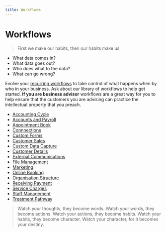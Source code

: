 ```yaml
---
title: Workflows
---
```


# Workflows

> First we make our habits, then our habits make us

- What data comes in?
- What data goes out?
- Who does what to the data?
- What can go wrong?

Evolve your [recurring workflows](./staff-management/how-to-create-recurring-workflows/) to take control of what happens when by who in your business. Ask about our library of workflows to help get started. **If you are business advisor** workflows are a great way for you to help ensure that the customers you are advising can practice the intellectual property that you preach.

- [Accounting Cycle](./accounting/)
- [Accounts and Payroll](./accounts-and-payroll/)
- [Appointment Book](./appointment-book/)
- [Connnections](./connections/)
- [Custom Forms](./custom-forms/)
- [Customer Sales](./customer-sales/)
- [Custom Data Capture](./custom-forms/)
- [Customer Details](./customer-details/)
- [External Communications](./external-communications/)
- [File Management](./file-management/)
- [Marketing](./marketing/)
- [Online Booking](./online-booking/)
- [Organisation Structure](./organisation-structure/)
- [Receiving Payment](./recieving-payment/)
- [Service Charges](./service-charges/)
- [Staff Management](./staff-management/)
- [Treatment Pathway](./treatment-pathway/)

> Watch your thoughts, they become words. Watch your words, they become actions. Watch your actions, they become habits. Watch your habits, they become character. Watch your character, for it becomes your destiny.
